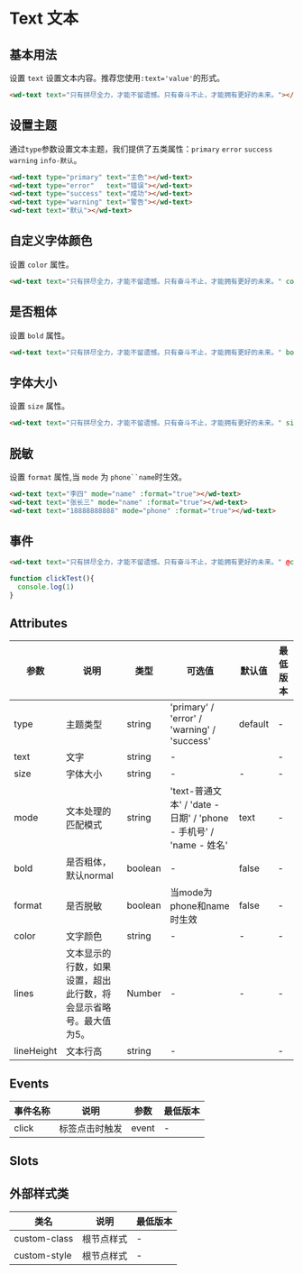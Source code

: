 <frame/>

# Text 文本

## 基本用法

设置 `text` 设置文本内容。推荐您使用<code>:text='value'</code>的形式。

```html
<wd-text text="只有拼尽全力，才能不留遗憾。只有奋斗不止，才能拥有更好的未来。"></wd-text>
```


## 设置主题

通过<code>type</code>参数设置文本主题，我们提供了五类属性：<code>primary</code> <code>error</code> <code>success</code> <code>warning</code> <code>info-默认</code>。

```html
<wd-text type="primary" text="主色"></wd-text>
<wd-text type="error"   text="错误"></wd-text>
<wd-text type="success" text="成功"></wd-text>
<wd-text type="warning" text="警告"></wd-text>
<wd-text text="默认"></wd-text>
```

## 自定义字体颜色

设置 `color` 属性。

```html
<wd-text text="只有拼尽全力，才能不留遗憾。只有奋斗不止，才能拥有更好的未来。" color="#36B8C2"></wd-text>
```

## 是否粗体

设置 `bold` 属性。

```html
<wd-text text="只有拼尽全力，才能不留遗憾。只有奋斗不止，才能拥有更好的未来。" bold></wd-text>
```

## 字体大小

设置 `size` 属性。

```html
<wd-text text="只有拼尽全力，才能不留遗憾。只有奋斗不止，才能拥有更好的未来。" size="16px"></wd-text>
```

## 脱敏

设置 `format` 属性,当 `mode` 为 `phone``name`时生效。

```html
<wd-text text="李四" mode="name" :format="true"></wd-text>
<wd-text text="张长三" mode="name" :format="true"></wd-text>
<wd-text text="18888888888" mode="phone" :format="true"></wd-text>
```

## 事件

```html
<wd-text text="只有拼尽全力，才能不留遗憾。只有奋斗不止，才能拥有更好的未来。" @click="clickTest"></wd-text>
```

```typescript
function clickTest(){
  console.log(1)
}
```

## Attributes

| 参数          | 说明                     | 类型    | 可选值                                       | 默认值 | 最低版本 |
| ------------- | ------------------------ | ------- | -------------------------------------------- | ------ | -------- |
| type          | 主题类型                 | string  | 'primary' / 'error' / 'warning' / 'success' | default      | -        |
| text         | 文字                 | string | -                                            |   | -        |
| size          | 字体大小                 | string | -                                            | -  | -        |
| mode         | 文本处理的匹配模式                 | string | 'text-普通文本' / 'date - 日期' / 'phone - 手机号' / 'name - 姓名'                                            | text  | -        |
| bold          | 是否粗体，默认normal                 | boolean  | -                                            | false      | -        |
| format          | 是否脱敏                 | boolean  | 当mode为phone和name时生效                                            | false      | -        |
| color         | 文字颜色                 | string  | -                                            | -      | -        |
| lines      | 文本显示的行数，如果设置，超出此行数，将会显示省略号。最大值为5。           | Number  | -                                            | -      | -        |
| lineHeight      | 文本行高 | string | -                                            |   | -        |

## Events

| 事件名称 | 说明                       | 参数        | 最低版本 |
| -------- | -------------------------- | ----------- | -------- |
| click    | 标签点击时触发             | event       | -        |


## Slots



## 外部样式类

| 类名         | 说明       | 最低版本 |
| ------------ | ---------- | -------- |
| custom-class | 根节点样式 | -        |
| custom-style | 根节点样式 | -        |
